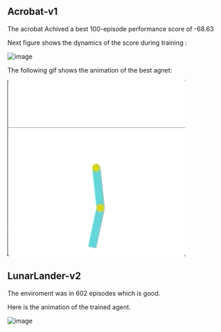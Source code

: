## Acrobat-v1
The acrobat Achived a best 100-episode performance score of -68.63

Next figure shows the dynamics of the score during training :

![image](https://user-images.githubusercontent.com/32692718/83377535-02294300-a393-11ea-8b0a-75edd371c89c.png)

The following gif shows the animation of the best agnet:

![image](img/acrobat.gif)


## LunarLander-v2

The enviroment was in 602 episodes which is good.

Here is the animation of the trained agent.

![image](img/lunarlander-dqn-n-step-317.gif)